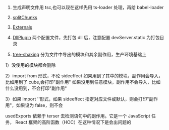 1. 生成声明文件用 tsc,也可以现在这样先用 ts-loader 处理，再给 babel-loader
2. [splitChunks](https://webpack.js.org/plugins/split-chunks-plugin/)
3. [Externals](https://webpack.js.org/configuration/externals/)
4. [DllPlugin](https://webpack.js.org/plugins/dll-plugin/#dllplugin)
   两个配置文件，先打包 dll 后，注意配置 devServer.static 为打包目录

5. [tree-shaking](https://webpack.docschina.org/guides/tree-shaking/)
   分为文件中导出的模块和其余副作用，生产环境基础上

1）没使用的模块都会删除

2）import from 形式，不论 sideeffect
如果用到了其中的模块，副作用会导入，比如用到了 cube,会打印"副作用"
如果没用到任意模块，副作用不会导入，比如什么没用到，不会打印"副作用"

3）如果 import ''形式，如果 sideeffect 指定对应文件或默认，则会打印"副作用"，如果设为 false，则不会

usedExports 依赖于 terser 去检测语句中的副作用。它是一个 JavaScript 任务， React 框架的高阶函数（HOC）在这种情况下是会出问题的
